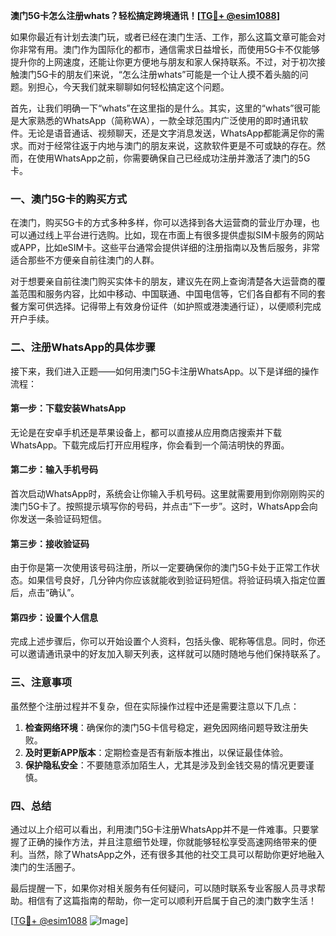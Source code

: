 **澳门5G卡怎么注册whats？轻松搞定跨境通讯！[[TG💪+ @esim1088](https://t.me/s/esim1088)]**

如果你最近有计划去澳门玩，或者已经在澳门生活、工作，那么这篇文章可能会对你非常有用。澳门作为国际化的都市，通信需求日益增长，而使用5G卡不仅能够提升你的上网速度，还能让你更方便地与朋友和家人保持联系。不过，对于初次接触澳门5G卡的朋友们来说，“怎么注册whats”可能是一个让人摸不着头脑的问题。别担心，今天我们就来聊聊如何轻松搞定这个问题。

首先，让我们明确一下“whats”在这里指的是什么。其实，这里的“whats”很可能是大家熟悉的WhatsApp（简称WA），一款全球范围内广泛使用的即时通讯软件。无论是语音通话、视频聊天，还是文字消息发送，WhatsApp都能满足你的需求。而对于经常往返于内地与澳门的朋友来说，这款软件更是不可或缺的存在。然而，在使用WhatsApp之前，你需要确保自己已经成功注册并激活了澳门的5G卡。

### **一、澳门5G卡的购买方式**
在澳门，购买5G卡的方式多种多样，你可以选择到各大运营商的营业厅办理，也可以通过线上平台进行选购。比如，现在市面上有很多提供虚拟SIM卡服务的网站或APP，比如eSIM卡。这些平台通常会提供详细的注册指南以及售后服务，非常适合那些不方便亲自前往澳门的人群。

对于想要亲自前往澳门购买实体卡的朋友，建议先在网上查询清楚各大运营商的覆盖范围和服务内容，比如中移动、中国联通、中国电信等，它们各自都有不同的套餐方案可供选择。记得带上有效身份证件（如护照或港澳通行证），以便顺利完成开户手续。

### **二、注册WhatsApp的具体步骤**
接下来，我们进入正题——如何用澳门5G卡注册WhatsApp。以下是详细的操作流程：

#### **第一步：下载安装WhatsApp**
无论是在安卓手机还是苹果设备上，都可以直接从应用商店搜索并下载WhatsApp。下载完成后打开应用程序，你会看到一个简洁明快的界面。

#### **第二步：输入手机号码**
首次启动WhatsApp时，系统会让你输入手机号码。这里就需要用到你刚刚购买的澳门5G卡了。按照提示填写你的号码，并点击“下一步”。这时，WhatsApp会向你发送一条验证码短信。

#### **第三步：接收验证码**
由于你是第一次使用该号码注册，所以一定要确保你的澳门5G卡处于正常工作状态。如果信号良好，几分钟内你应该就能收到验证码短信。将验证码填入指定位置后，点击“确认”。

#### **第四步：设置个人信息**
完成上述步骤后，你可以开始设置个人资料，包括头像、昵称等信息。同时，你还可以邀请通讯录中的好友加入聊天列表，这样就可以随时随地与他们保持联系了。

### **三、注意事项**
虽然整个注册过程并不复杂，但在实际操作过程中还是需要注意以下几点：

1. **检查网络环境**：确保你的澳门5G卡信号稳定，避免因网络问题导致注册失败。
2. **及时更新APP版本**：定期检查是否有新版本推出，以保证最佳体验。
3. **保护隐私安全**：不要随意添加陌生人，尤其是涉及到金钱交易的情况更要谨慎。

### **四、总结**
通过以上介绍可以看出，利用澳门5G卡注册WhatsApp并不是一件难事。只要掌握了正确的操作方法，并且注意细节处理，你就能够轻松享受高速网络带来的便利。当然，除了WhatsApp之外，还有很多其他的社交工具可以帮助你更好地融入澳门的生活圈子。

最后提醒一下，如果你对相关服务有任何疑问，可以随时联系专业客服人员寻求帮助。相信有了这篇指南的帮助，你一定可以顺利开启属于自己的澳门数字生活！

[[TG💪+ @esim1088](https://t.me/s/esim1088) ![Image](https://i.postimg.cc/4NQfJmqS/Snipaste-2025-05-13-00-14-12.png)]